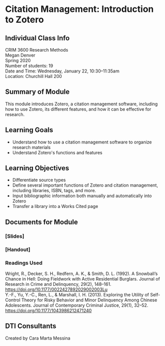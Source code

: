 # Citation Management: Introduction to Zotero

## Individual Class Info
CRIM 3600 Research Methods
<br>
Megan Denver
<br>
Spring 2020
<br>
Number of students: 19
<br>
Date and Time: Wednesday, January 22, 10:30–11:35am
<br>
Location: Churchill Hall 200

## Summary of Module
This module introduces Zotero, a citation management software, including how to use Zotero, its different features, and how it can be effective for research. 

## Learning Goals
- Understand how to use a citation management software to organize research materials 
- Understand Zotero's functions and features

## Learning Objectives
- Differentiate source types
- Define several important functions of Zotero and citation management, including libraries, ISBN, tags, and more.
- Input bibliographic information both manually and automatically into Zotero
- Transfer a library into a Works Cited page

## Documents for Module

### [Slides]

### [Handout]

### Readings Used
Wright, R., Decker, S. H., Redfern, A. K., & Smith, D. L. (1992). A Snowball’s Chance in Hell: Doing Fieldwork with Active Residential Burglars. Journal of Research in Crime and Delinquency, 29(2), 148–161. https://doi.org/10.1177/0022427892029002003Lu
<br/>
Y.-F., Yu, Y.-C., Ren, L., & Marshall, I. H. (2013). Exploring the Utility of Self-Control Theory for Risky Behavior and Minor Delinquency Among Chinese Adolescents. Journal of Contemporary Criminal Justice, 29(1), 32–52. https://doi.org/10.1177/1043986212471240

## DTI Consultants
Created by Cara Marta Messina

